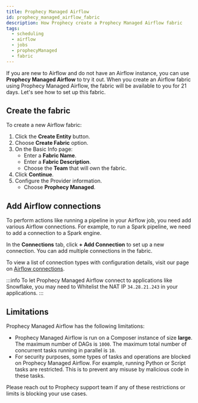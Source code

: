 ```yaml
---
title: Prophecy Managed Airflow
id: prophecy_managed_airflow_fabric
description: How Prophecy create a Prophecy Managed Airflow fabric
tags:
  - scheduling
  - airflow
  - jobs
  - prophecyManaged
  - fabric
---
```


If you are new to Airflow and do not have an Airflow instance, you can use **Prophecy Managed Airflow** to try it out. When you create an Airflow fabric using Prophecy Managed Airflow, the fabric will be available to you for 21 days. Let's see how to set up this fabric.

## Create the fabric

To create a new Airflow fabric:

1. Click the **Create Entity** button.
1. Choose **Create Fabric** option.
1. On the Basic Info page:
   - Enter a **Fabric Name**.
   - Enter a **Fabric Description**.
   - Choose the **Team** that will own the fabric.
1. Click **Continue**.
1. Configure the Provider information.
   - Choose **Prophecy Managed**.

## Add Airflow connections

To perform actions like running a pipeline in your Airflow job, you need add various Airflow connections. For example, to run a Spark pipeline, we need to add a connection to a Spark engine.

In the **Connections** tab, click **+ Add Connection** to set up a new connection. You can add multiple connections in the fabric.

To view a list of connection types with configuration details, visit our page on [Airflow connections](docs/administration/airflow-fabrics/connections/connections.md).

:::info
To let Prophecy Managed Airflow connect to applications like Snowflake, you may need to Whitelist the NAT IP `34.28.21.243` in your applications.
:::

## Limitations

Prophecy Managed Airflow has the following limitations:

- Prophecy Managed Airflow is run on a Composer instance of size **large**. The maximum number of DAGs is `1000`. The maximum total number of concurrent tasks running in parallel is `10`.
- For security purposes, some types of tasks and operations are blocked on Prophecy Managed Airflow. For example, running Python or Script tasks are restricted.
  This is to prevent any misuse by malicious code in these tasks.

Please reach out to Prophecy support team if any of these restrictions or limits is blocking your use cases.
